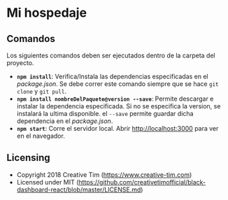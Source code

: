 # Mi hospedaje

## Comandos
Los siguientes comandos deben ser ejecutados dentro de la carpeta del proyecto.
* **`npm install`**: Verifica/Instala las dependencias especificadas en el *package.json*. Se debe correr este comando siempre que se hace `git clone` y `git pull`.
* **`npm install nombreDelPaquete@version --save`**: Permite descargar e instalar la dependencia especificada. Si no se especifica la version, se instalará la ultima disponible. el `--save` permite guardar dicha dependencia en el *package.json*.
* **`npm start`**: Corre el servidor local. Abrir [http://localhost:3000](http://localhost:3000) para ver en el navegador.

## Licensing

- Copyright 2018 Creative Tim (https://www.creative-tim.com)
- Licensed under MIT (https://github.com/creativetimofficial/black-dashboard-react/blob/master/LICENSE.md)

